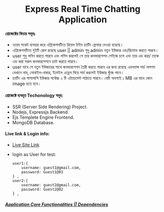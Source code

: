 <h1 align="center"> Express Real Time Chatting Application</h1>

#### প্রোজেক্টের ফিচার সমূহঃ

- ওয়েব সকেট ব্যবহার করে এপ্লিকেশনটিতে রিয়েল টাইম চ্যাটিং ফ্লেভার দেওয়া হয়েছে।
- এপ্লিকেশনটিতে দুইটি রোল রয়েছে user || admin শুধু admin নতুন ইউজার এড/রিমোভ করতে পারবে।
- user শুধু লগিন করতে পারবে এবং লগিন করলেই সে তার কনভারসেশন পেইজে চলে এবং তার এড করা/ তাকে এড করা সকল কনভারসেশনে চ্যাট করতে পারবে।
- user যাবে সে নতুন ইউজারের সাথে কনভারসেশন তৈরী করতে পারবে এর জন্য রয়েছে এডভ্যান্স সার্চ অপশন যেখানে নাম, মোবাইল-নাম্বার, ইমেইল এড্রেস দিয়ে সার্চ করলেই ইউজার খুঁজে পাবে।
- চ্যাটিং এর পাশাপাশি ইউজার সর্বোচ্চ ২ টি এট্যাচমেন্ট পাঠাতে পারবে। যেটি অবশ্যই ১ MB এর মাধে কোন image হতে হবে।

#### প্রোজেক্টে ব্যবহৃত Techonology সমূহ:

- SSR (Server Side Rendering) Project.
- Nodejs, Expressjs Backend.
- Ejs Templete Engine Frontend.
- MongoDB Database.

#### Live link & Login info:

- [Live Site Link](https://realtimechat.pronazmul.com)
- login as User for test:

  ```
  user1:{
      username: guest1@gmail.com,
      password: Guest1@01
  } ,
  user2:{
      username: guest2@gmail.com,
      password: Guest2@02
  } ,
  ```

##### [Application Core Functionalities || Dependencies]()
